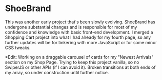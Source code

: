 # ShoeBrand

This was another early project that's been slowly evolving. ShoeBrand has undergone substantial changes and is responsible for most of my confidence and knowledge with basic front-end development. I merged a Shopping Cart project into what I had already for my fourth page, so any further updates will be for tinkering with more JavaScript or for some minor CSS tweaks.

*Edit: Working on a draggable carousel of cards for my "Newest Arrivals" section on my Shop Page. Trying to keep this project vanilla, so no SwiperJS or other APIs (if I can avoid it). Broken transitions at both ends of my array, so under construction until further notice.
